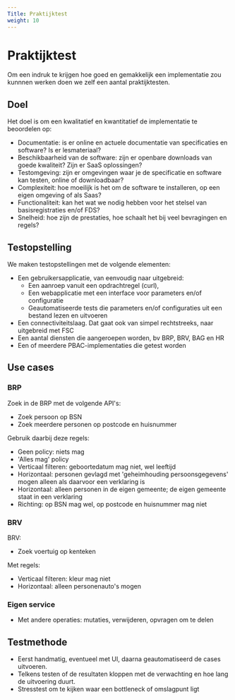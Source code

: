 ```yaml
---
Title: Praktijktest
weight: 10
---
```


# Praktijktest

Om een indruk te krijgen hoe goed en gemakkelijk een implementatie zou kunnnen werken doen we zelf een
aantal praktijktesten.

## Doel

Het doel is om een kwalitatief en kwantitatief de implementatie te beoordelen op:
- Documentatie: is er online en actuele documentatie van specificaties en software? Is er lesmateriaal?
- Beschikbaarheid van de software: zijn er openbare downloads van goede kwaliteit? Zijn er SaaS oplossingen?
- Testomgeving: zijn er omgevingen waar je de specificatie en software kan testen, online of downloadbaar?
- Complexiteit: hoe moeilijk is het om de software te installeren, op een eigen omgeving of als Saas?
- Functionaliteit: kan het wat we nodig hebben voor het stelsel van basisregistraties en/of FDS?
- Snelheid: hoe zijn de prestaties, hoe schaalt het bij veel bevragingen en regels?

## Testopstelling

We maken testopstellingen met de volgende elementen:
- Een gebruikersapplicatie, van eenvoudig naar uitgebreid:
    - Een aanroep vanuit een opdrachtregel (curl), 
    - Een webapplicatie met een interface voor parameters en/of configuratie
    - Geautomatiseerde tests die parameters en/of configuraties uit een bestand lezen en uitvoeren
- Een connectiviteitslaag. Dat gaat ook van simpel rechtstreeks, naar uitgebreid met FSC
- Een aantal diensten die aangeroepen worden, bv BRP, BRV, BAG en HR
- Een of meerdere PBAC-implementaties die getest worden

## Use cases

### BRP
Zoek in de BRP met de volgende API's:
- Zoek persoon op BSN
- Zoek meerdere personen op postcode en huisnummer

Gebruik daarbij deze regels:
- Geen policy: niets mag
- 'Alles mag' policy
- Verticaal filteren: geboortedatum mag niet, wel leeftijd 
- Horizontaal: personen gevlagd met 'geheimhouding persoonsgegevens' mogen alleen als daarvoor een verklaring is
- Horizontaal: alleen personen in de eigen gemeente; de eigen gemeente staat in een verklaring
- Richting: op BSN mag wel, op postcode en huisnummer mag niet

### BRV
BRV:
- Zoek voertuig op kenteken

Met regels:
- Verticaal filteren: kleur mag niet
- Horizontaal: alleen personenauto's mogen 

### Eigen service
- Met andere operaties: mutaties, verwijderen, opvragen om te delen

## Testmethode
- Eerst handmatig, eventueel met UI, daarna geautomatiseerd de cases uitvoeren.
- Telkens testen of de resultaten kloppen met de verwachting en hoe lang de uitvoering duurt.
- Stresstest om te kijken waar een bottleneck of omslagpunt ligt
